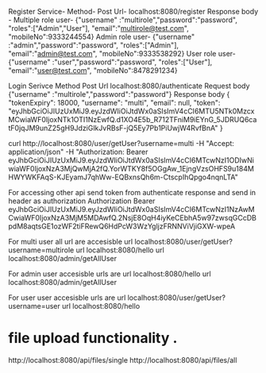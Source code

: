 Register Service-
Method- Post
Url- localhost:8080/register
Response body -
Multiple role user-   {"username" :"multirole","password":"password", "roles":["Admin","User"], "email":"multirole@test.com", "mobileNo":9333244554}
Admin role user- {"username" :"admin","password":"password", "roles":["Admin"], "email":"admin@test.com", "mobileNo":9333538292}
User role user- {"username" :"user","password":"password", "roles":["User"], "email":"user@test.com", "mobileNo":8478291234}


Login Serivce
Method Post
Url localhost:8080/authenticate
Request body 
{"username" :"multirole","password":"password"}
Response body 
{
    "tokenExpiry": 18000,
    "username": "multi",
    "email": null,
    "token": "eyJhbGciOiJIUzUxMiJ9.eyJzdWIiOiJtdWx0aSIsImV4cCI6MTU5NTk0MzcxMCwiaWF0IjoxNTk1OTI1NzEwfQ.d1XO4E5b_R712TFniM9iEYnG_5JDRUQ6catF0jqJM9unZ25gH9JdziGlkJvRBsF-jQ5Ey7Pb1PiUwjW4RvfBnA"
}


curl http://localhost:8080/user/getUser?username=multi
   -H "Accept: application/json"
   -H "Authorization: Bearer eyJhbGciOiJIUzUxMiJ9.eyJzdWIiOiJtdWx0aSIsImV4cCI6MTcwNzI1ODIwNiwiaWF0IjoxNzA3MjQwMjA2fQ.YorWTKY8f5OGgAw_1EjngVzsOHFS9u184MHWYWKFAqS-KJEyamJ7qhWw-EQBxnsQh6m-CtscpIhQpgo4nqnLTA"
   
For accessing other api send token from authenticate response and send in header as authorization
Authorization  Bearer eyJhbGciOiJIUzUxMiJ9.eyJzdWIiOiJtdWx0aSIsImV4cCI6MTcwNzI1NzAwMCwiaWF0IjoxNzA3MjM5MDAwfQ.2NsjE8OqH4iyKeCEbhA5w97zwsqGCcDBpdM8aqtsGE1ozWF2tiFRewQ6HdPcW3WzYgljzFRNNViVjiGXW-wpeA

For multi user all url are accesisble
url localhost:8080/user/getUser?username=multirole
url localhost:8080/hello
url localhost:8080/admin/getAllUser


For admin user accesisble urls are
url localhost:8080/hello
url localhost:8080/admin/getAllUser

For user user accesisble urls are
url localhost:8080/user/getUser?username=user
url localhost:8080/hello


# file upload functionality .

http://localhost:8080/api/files/single
http://localhost:8080/api/files/all 
